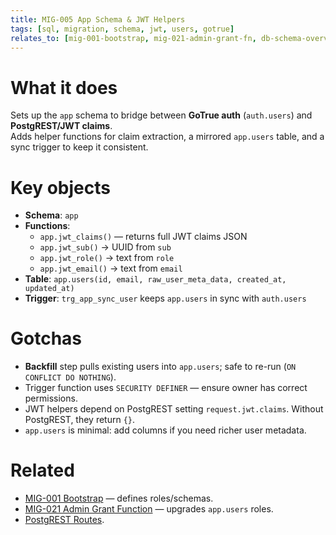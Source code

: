 ```yaml
---
title: MIG-005 App Schema & JWT Helpers
tags: [sql, migration, schema, jwt, users, gotrue]
relates_to: [mig-001-bootstrap, mig-021-admin-grant-fn, db-schema-overview, postgrest-routes]
---
```


# What it does
Sets up the `app` schema to bridge between **GoTrue auth** (`auth.users`) and **PostgREST/JWT claims**.  
Adds helper functions for claim extraction, a mirrored `app.users` table, and a sync trigger to keep it consistent.

# Key objects
- **Schema**: `app`
- **Functions**:  
  - `app.jwt_claims()` — returns full JWT claims JSON  
  - `app.jwt_sub()` → UUID from `sub`  
  - `app.jwt_role()` → text from `role`  
  - `app.jwt_email()` → text from `email`
- **Table**: `app.users(id, email, raw_user_meta_data, created_at, updated_at)`
- **Trigger**: `trg_app_sync_user` keeps `app.users` in sync with `auth.users`

# Gotchas
- **Backfill** step pulls existing users into `app.users`; safe to re-run (`ON CONFLICT DO NOTHING`).  
- Trigger function uses `SECURITY DEFINER` — ensure owner has correct permissions.  
- JWT helpers depend on PostgREST setting `request.jwt.claims`. Without PostgREST, they return `{}`.  
- `app.users` is minimal: add columns if you need richer user metadata.  

# Related
- [MIG-001 Bootstrap](mig-001-bootstrap.md) — defines roles/schemas.  
- [MIG-021 Admin Grant Function](mig-021-admin-grant-fn.md) — upgrades `app.users` roles.  
- [PostgREST Routes](postgrest-routes.md).
